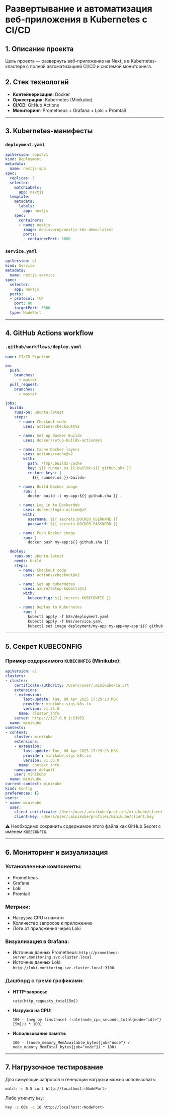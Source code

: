 # Развертывание и автоматизация веб-приложения в Kubernetes с CI/CD

## 1. Описание проекта

Цель проекта — развернуть веб-приложение на Next.js в Kubernetes-кластере с полной автоматизацией CI/CD и системой мониторинга.

## 2. Стек технологий

- **Контейнеризация**: Docker
- **Оркестрация**: Kubernetes (Minikube)
- **CI/CD**: GitHub Actions
- **Мониторинг**: Prometheus + Grafana + Loki + Promtail

---

## 3. Kubernetes-манифесты

### `deployment.yaml`
```yaml
apiVersion: apps/v1
kind: Deployment
metadata:
  name: nextjs-app
spec:
  replicas: 3
  selector:
    matchLabels:
      app: nextjs
  template:
    metadata:
      labels:
        app: nextjs
    spec:
      containers:
      - name: nextjs
        image: denisvorop/nextjs-k8s-demo:latest
        ports:
        - containerPort: 3000
```

### `service.yaml`
```yaml
apiVersion: v1
kind: Service
metadata:
  name: nextjs-service
spec:
  selector:
    app: nextjs
  ports:
  - protocol: TCP
    port: 80
    targetPort: 3000
  type: NodePort
```

---

## 4. GitHub Actions workflow

### `.github/workflows/deploy.yaml`
```yaml
name: CI/CD Pipeline

on:
  push:
    branches:
      - master
  pull_request:
    branches:
      - master

jobs:
  build:
    runs-on: ubuntu-latest
    steps:
      - name: Checkout code
        uses: actions/checkout@v2

      - name: Set up Docker Buildx
        uses: docker/setup-buildx-action@v1

      - name: Cache Docker layers
        uses: actions/cache@v2
        with:
          path: /tmp/.buildx-cache
          key: ${{ runner.os }}-buildx-${{ github.sha }}
          restore-keys: |
            ${{ runner.os }}-buildx-

      - name: Build Docker image
        run: |
          docker build -t my-app:${{ github.sha }} .

      - name: Log in to DockerHub
        uses: docker/login-action@v2
        with:
          username: ${{ secrets.DOCKER_USERNAME }}
          password: ${{ secrets.DOCKER_PASSWORD }}

      - name: Push Docker image
        run: |
          docker push my-app:${{ github.sha }}

  deploy:
    runs-on: ubuntu-latest
    needs: build
    steps:
      - name: Checkout code
        uses: actions/checkout@v2

      - name: Set up Kubernetes
        uses: azure/setup-kubectl@v1
        with:
          kubeconfig: ${{ secrets.KUBECONFIG }}

      - name: Deploy to Kubernetes
        run: |
          kubectl apply -f k8s/deployment.yaml
          kubectl apply -f k8s/service.yaml
          kubectl set image deployment/my-app my-app=my-app:${{ github.sha }}
```

---

## 5. Секрет KUBECONFIG

### Пример содержимого `KUBECONFIG` (Minikube):
```yaml
apiVersion: v1
clusters:
- cluster:
    certificate-authority: /Users/user/.minikube/ca.crt
    extensions:
    - extension:
        last-update: Tue, 08 Apr 2025 17:29:23 MSK
        provider: minikube.sigs.k8s.io
        version: v1.35.0
      name: cluster_info
    server: https://127.0.0.1:53953
  name: minikube
contexts:
- context:
    cluster: minikube
    extensions:
    - extension:
        last-update: Tue, 08 Apr 2025 17:29:23 MSK
        provider: minikube.sigs.k8s.io
        version: v1.35.0
      name: context_info
    namespace: default
    user: minikube
  name: minikube
current-context: minikube
kind: Config
preferences: {}
users:
- name: minikube
  user:
    client-certificate: /Users/user/.minikube/profiles/minikube/client.crt
    client-key: /Users/user/.minikube/profiles/minikube/client.key
```

⚠️ Необходимо сохранить содержимое этого файла как GitHub Secret с именем `KUBECONFIG`.

---

## 6. Мониторинг и визуализация

### Установленные компоненты:
- Prometheus
- Grafana
- Loki
- Promtail

### Метрики:
- Нагрузка CPU и памяти
- Количество запросов к приложению
- Логи от приложения через Loki

### Визуализация в Grafana:
- Источник данных Prometheus: `http://prometheus-server.monitoring.svc.cluster.local`
- Источник данных Loki: `http://loki.monitoring.svc.cluster.local:3100`

### Дашборд с тремя графиками:
- **HTTP-запросы:**
  ```promql
  rate(http_requests_total[5m])
  ```
- **Нагрузка на CPU:**
  ```promql
  100 - (avg by (instance) (rate(node_cpu_seconds_total{mode="idle"}[5m])) * 100)
  ```
- **Использование памяти:**
  ```promql
  100 - ((node_memory_MemAvailable_bytes{job="node"} / node_memory_MemTotal_bytes{job="node"}) * 100)
  ```

---

## 7. Нагрузочное тестирование

Для симуляции запросов и генерации нагрузки можно использовать:

```bash
watch -n 0.5 curl http://localhost:<NodePort>
```

Либо утилиту `hey`:
```bash
hey -z 60s -q 10 http://localhost:<NodePort>
```
